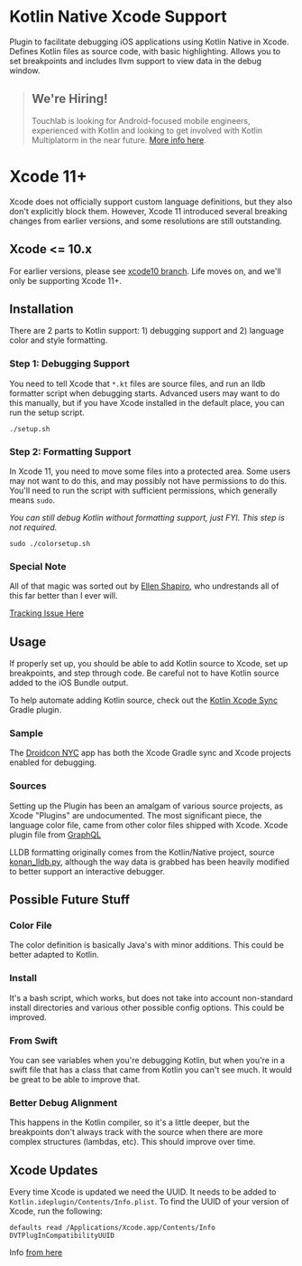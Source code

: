 # Kotlin Native Xcode Support

Plugin to facilitate debugging iOS applications using Kotlin Native in Xcode.
Defines Kotlin files as source code, with basic highlighting. Allows you to
set breakpoints and includes llvm support to view data in the debug window.

> ## **We're Hiring!**
>
> Touchlab is looking for Android-focused mobile engineers, experienced with Kotlin and 
> looking to get involved with Kotlin Multiplatorm in the near future. [More info here](https://on.touchlab.co/2P94J5q).

# Xcode 11+

Xcode does not officially support custom language definitions, but they also don't explicitly block them. However, 
Xcode 11 introduced several breaking changes from earlier versions, and some resolutions are still outstanding.

## Xcode <= 10.x

For earlier versions, please see [xcode10 branch](https://github.com/touchlab/xcode-kotlin/tree/xcode10). Life moves on, 
and we'll only be supporting Xcode 11+.

## Installation

There are 2 parts to Kotlin support: 1) debugging support and 2) language color and style formatting.

### Step 1: Debugging Support

You need to tell Xcode that `*.kt` files are source files, and run an lldb formatter script when debugging starts. 
Advanced users may want to do this manually, but if you have Xcode installed in the default place, you can run the 
setup script.

```
./setup.sh
```

### Step 2: Formatting Support

In Xcode 11, you need to move some files into a protected area. Some users may not want to do this, and may possibly
not have permissions to do this. You'll need to run the script with sufficient permissions, which generally means
`sudo`.

*You can still debug Kotlin without formatting support, just FYI. This step is not required.*

```
sudo ./colorsetup.sh
```

### Special Note

All of that magic was sorted out by [Ellen Shapiro](https://github.com/designatednerd), who undrestands all of this 
far better than I ever will.
 
[Tracking Issue Here](https://github.com/apollographql/xcode-graphql/issues/23)

## Usage

If properly set up, you should be able to add Kotlin source to Xcode, set up breakpoints, and step through code.
Be careful not to have Kotlin source added to the iOS Bundle output.

To help automate adding Kotlin source, check out the [Kotlin Xcode Sync](https://github.com/touchlab/KotlinXcodeSync) Gradle plugin.

### Sample

The [Droidcon NYC](https://github.com/touchlab/DroidconKotlin/) app has both the Xcode Gradle sync and Xcode projects enabled for debugging.

### Sources

Setting up the Plugin has been an amalgam of various source projects, as Xcode "Plugins"
are undocumented. The most significant piece, the language color file, came from other color 
files shipped with Xcode. Xcode plugin file from [GraphQL](https://github.com/apollographql/xcode-graphql/blob/master/GraphQL.ideplugin/Contents/Resources/GraphQL.xcplugindata)

LLDB formatting originally comes from the Kotlin/Native project, source [konan_lldb.py](https://github.com/JetBrains/kotlin-native/blob/dbb162a4b523071f31913e888e212df344a1b61e/llvmDebugInfoC/src/scripts/konan_lldb.py), although the way data is grabbed has been heavily modified to better
support an interactive debugger.

## Possible Future Stuff

### Color File

The color definition is basically Java's with minor additions. This could be better adapted to Kotlin.

### Install

It's a bash script, which works, but does not take into account non-standard install directories and various other possible config options. This could be improved.

### From Swift

You can see variables when you're debugging Kotlin, but when you're in a swift file that has a class that came from Kotlin
you can't see much. It would be great to be able to improve that.

### Better Debug Alignment

This happens in the Kotlin compiler, so it's a little deeper, but the breakpoints don't always track with the source 
when there are more complex structures (lambdas, etc). This should improve over time.

## Xcode Updates

Every time Xcode is updated we need the UUID. It needs to be added to `Kotlin.ideplugin/Contents/Info.plist`. To find the 
UUID of your version of Xcode, run the following:

```
defaults read /Applications/Xcode.app/Contents/Info DVTPlugInCompatibilityUUID
```

Info [from here](https://www.mokacoding.com/blog/xcode-plugins-update/)
